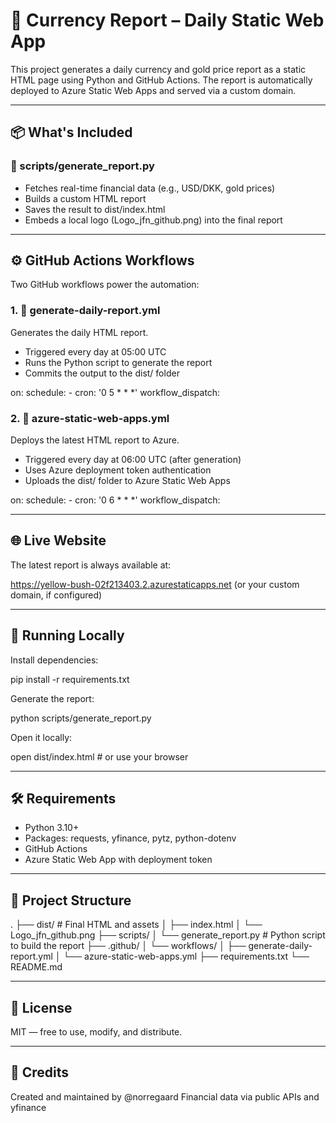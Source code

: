 # 💱 Currency Report – Daily Static Web App

This project generates a daily currency and gold price report as a static HTML page using Python and GitHub Actions. The report is automatically deployed to Azure Static Web Apps and served via a custom domain.

---

## 📦 What's Included

### 🐍 scripts/generate_report.py

- Fetches real-time financial data (e.g., USD/DKK, gold prices)
- Builds a custom HTML report
- Saves the result to dist/index.html
- Embeds a local logo (Logo_jfn_github.png) into the final report

---

## ⚙️ GitHub Actions Workflows

Two GitHub workflows power the automation:

### 1. 🧾 generate-daily-report.yml

Generates the daily HTML report.

- Triggered every day at 05:00 UTC
- Runs the Python script to generate the report
- Commits the output to the dist/ folder

on:
  schedule:
    - cron: '0 5 * * *'
  workflow_dispatch:

### 2. 🚀 azure-static-web-apps.yml

Deploys the latest HTML report to Azure.

- Triggered every day at 06:00 UTC (after generation)
- Uses Azure deployment token authentication
- Uploads the dist/ folder to Azure Static Web Apps

on:
  schedule:
    - cron: '0 6 * * *'
  workflow_dispatch:

---

## 🌐 Live Website

The latest report is always available at:

https://yellow-bush-02f213403.2.azurestaticapps.net
(or your custom domain, if configured)

---

## 🧪 Running Locally

Install dependencies:

pip install -r requirements.txt

Generate the report:

python scripts/generate_report.py

Open it locally:

open dist/index.html  # or use your browser

---

## 🛠 Requirements

- Python 3.10+
- Packages: requests, yfinance, pytz, python-dotenv
- GitHub Actions
- Azure Static Web App with deployment token

---

## 📁 Project Structure

.
├── dist/                         # Final HTML and assets
│   ├── index.html
│   └── Logo_jfn_github.png
├── scripts/
│   └── generate_report.py       # Python script to build the report
├── .github/
│   └── workflows/
│       ├── generate-daily-report.yml
│       └── azure-static-web-apps.yml
├── requirements.txt
└── README.md

---

## 📜 License

MIT — free to use, modify, and distribute.

---

## 🙌 Credits

Created and maintained by @norregaard
Financial data via public APIs and yfinance